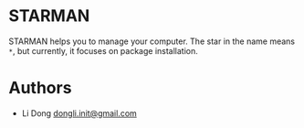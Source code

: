 # STARMAN

STARMAN helps you to manage your computer. The star in the name means `*`, but currently, it focuses on package installation.

# Authors

- Li Dong <dongli.init@gmail.com>

